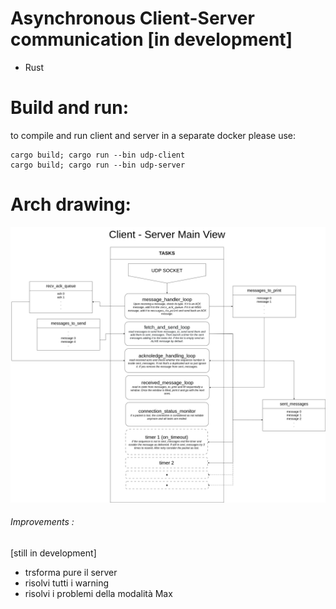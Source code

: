 # Asynchronous Client-Server communication [in development]

- Rust

# Build and run:
to compile and run client and server in a separate docker please use:
```
cargo build; cargo run --bin udp-client
cargo build; cargo run --bin udp-server
```

# Arch drawing:
<img src="docs/main-view.png">

###### Improvements : 
[still in development]
- trsforma pure il server
- risolvi tutti i warning 
- risolvi i problemi della modalità Max

